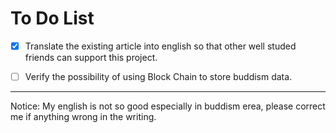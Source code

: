 # To Do List

- [x] Translate the existing article into english so that other well studed friends can support this project.
- [ ] Verify the possibility of using Block Chain to store buddism data.





------

Notice: My english is not so good especially in buddism erea, please correct me if anything wrong in the writing.